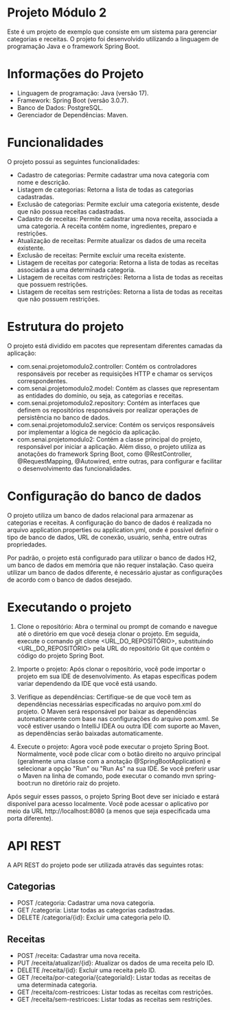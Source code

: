 # Projeto Módulo 2
Este é um projeto de exemplo que consiste em um sistema para gerenciar categorias e receitas. O projeto foi desenvolvido utilizando a linguagem de programação Java e o framework Spring Boot.

# Informações do Projeto
* Linguagem de programação: Java (versão 17).
* Framework: Spring Boot (versão 3.0.7).
* Banco de Dados: PostgreSQL.
* Gerenciador de Dependências: Maven.

# Funcionalidades
O projeto possui as seguintes funcionalidades:

* Cadastro de categorias: Permite cadastrar uma nova categoria com nome e descrição.
* Listagem de categorias: Retorna a lista de todas as categorias cadastradas.
* Exclusão de categorias: Permite excluir uma categoria existente, desde que não possua receitas cadastradas.
* Cadastro de receitas: Permite cadastrar uma nova receita, associada a uma categoria. A receita contém nome, ingredientes, preparo e restrições.
* Atualização de receitas: Permite atualizar os dados de uma receita existente.
* Exclusão de receitas: Permite excluir uma receita existente.
* Listagem de receitas por categoria: Retorna a lista de todas as receitas associadas a uma determinada categoria.
* Listagem de receitas com restrições: Retorna a lista de todas as receitas que possuem restrições.
* Listagem de receitas sem restrições: Retorna a lista de todas as receitas que não possuem restrições.

# Estrutura do projeto

O projeto está dividido em pacotes que representam diferentes camadas da aplicação:

* com.senai.projetomodulo2.controller: Contém os controladores responsáveis por receber as requisições HTTP e chamar os serviços correspondentes.
* com.senai.projetomodulo2.model: Contém as classes que representam as entidades do domínio, ou seja, as categorias e receitas.
* com.senai.projetomodulo2.repository: Contém as interfaces que definem os repositórios responsáveis por realizar operações de persistência no banco de dados.
* com.senai.projetomodulo2.service: Contém os serviços responsáveis por implementar a lógica de negócio da aplicação.
* com.senai.projetomodulo2: Contém a classe principal do projeto, responsável por iniciar a aplicação.
Além disso, o projeto utiliza as anotações do framework Spring Boot, como @RestController, @RequestMapping, @Autowired, entre outras, para configurar e facilitar o desenvolvimento das funcionalidades.

# Configuração do banco de dados

O projeto utiliza um banco de dados relacional para armazenar as categorias e receitas. A configuração do banco de dados é realizada no arquivo application.properties ou application.yml, onde é possível definir o tipo de banco de dados, URL de conexão, usuário, senha, entre outras propriedades.

Por padrão, o projeto está configurado para utilizar o banco de dados H2, um banco de dados em memória que não requer instalação. Caso queira utilizar um banco de dados diferente, é necessário ajustar as configurações de acordo com o banco de dados desejado.

# Executando o projeto

1. Clone o repositório: Abra o terminal ou prompt de comando e navegue até o diretório em que você deseja clonar o projeto. Em seguida, execute o comando git clone <URL_DO_REPOSITÓRIO>, substituindo <URL_DO_REPOSITÓRIO> pela URL do repositório Git que contém o código do projeto Spring Boot.

2. Importe o projeto: Após clonar o repositório, você pode importar o projeto em sua IDE de desenvolvimento. As etapas específicas podem variar dependendo da IDE que você está usando.

3. Verifique as dependências: Certifique-se de que você tem as dependências necessárias especificadas no arquivo pom.xml do projeto. O Maven será responsável por baixar as dependências automaticamente com base nas configurações do arquivo pom.xml. Se você estiver usando o IntelliJ IDEA ou outra IDE com suporte ao Maven, as dependências serão baixadas automaticamente.

4. Execute o projeto: Agora você pode executar o projeto Spring Boot. Normalmente, você pode clicar com o botão direito no arquivo principal (geralmente uma classe com a anotação @SpringBootApplication) e selecionar a opção "Run" ou "Run As" na sua IDE. Se você preferir usar o Maven na linha de comando, pode executar o comando mvn spring-boot:run no diretório raiz do projeto.

Após seguir esses passos, o projeto Spring Boot deve ser iniciado e estará disponível para acesso localmente. Você pode acessar o aplicativo por meio da URL http://localhost:8080 (a menos que seja especificada uma porta diferente).

# API REST

A API REST do projeto pode ser utilizada através das seguintes rotas:

## Categorias

* POST /categoria: Cadastrar uma nova categoria.
* GET /categoria: Listar todas as categorias cadastradas.
* DELETE /categoria/{id}: Excluir uma categoria pelo ID.

## Receitas

* POST /receita: Cadastrar uma nova receita.
* PUT /receita/atualizar/{id}: Atualizar os dados de uma receita pelo ID.
* DELETE /receita/{id}: Excluir uma receita pelo ID.
* GET /receita/por-categoria/{categoriaId}: Listar todas as receitas de uma determinada categoria.
* GET /receita/com-restricoes: Listar todas as receitas com restrições.
* GET /receita/sem-restricoes: Listar todas as receitas sem restrições.

